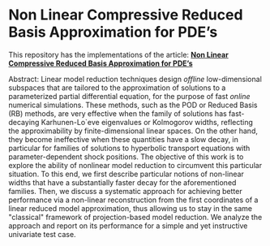 # Non Linear Compressive Reduced Basis Approximation for PDE’s

This repository has the implementations of the article: **[Non Linear Compressive Reduced Basis Approximation for PDE’s](https://www.hal.inserm.fr/UP-SCIENCES/hal-04031976v1)**

Abstract: Linear model reduction techniques design *offline* low-dimensional subspaces that are tailored to the approximation of solutions to a parameterized partial differential equation, for the purpose of fast *online* numerical simulations. These methods, such as the POD or Reduced Basis (RB) methods, are very effective when the family of solutions has fast-decaying Karhunen-Lo\`eve eigenvalues or Kolmogorov widths, reflecting the approximability by finite-dimensional linear spaces. On the other hand, they become ineffective when these quantities have a slow decay,
in particular for families of solutions to hyperbolic transport equations with parameter-dependent shock positions. The objective of this work is to explore the ability of nonlinear 
model reduction to circumvent this particular situation. To this end, we first describe particular notions of non-linear widths that have a substantially faster decay for the aforementioned families. 
Then, we discuss a systematic approach for achieving better performance via a non-linear reconstruction
from the first coordinates of a linear reduced model approximation, thus allowing us to stay in the same "classical" framework of projection-based model reduction. We analyze the approach and report on its performance for a simple and yet instructive univariate test case.
